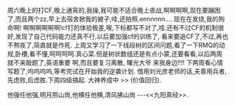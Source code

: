 周六晚上的打CF,晚上通宵的,我操,我可能不适合晚上夜战,啊啊啊啊,现在要蹦困了,而且两个zz,早上去宿舍掀我的被子,哇,还拍照.ennnnnn....
现在在发烧,我的狗命啊! 啊啊啊啊啊啊!cf打的体验极差,唉,下标都写不对了,哇.还有不过CF的机制很好,发现了自己代码能力还真不行,以后要加强cf的训练了,
看来要追CF了,不过,再也不熬夜了,简直就是作死.
上周又学习了一下线段树的区间问题,看了一下RMQ的动规,卧槽,看不懂,呵呵呵呵.真心菜.但是树状数组还是有点小蒙,还要看看,以后两周就不来敲题了,英语重要
啊,而且要复习离散,
曙光大爷 来我身边!!!!
下两周看心情写题了,呜呜呜呜,等考完试在开始我的逆袭计划.
借用刘光彦老师的话,夫善用兵者,先虑败,后虑胜.下周四级搞起.
大神养成中 >> (价值回归).




他强任他强,明月照山岗,他横任他横,清风拂山岗 
                               ---<<九阳真经>>.
